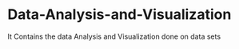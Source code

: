 # Data-Analysis-and-Visualization
It Contains the data Analysis and Visualization done on data sets
